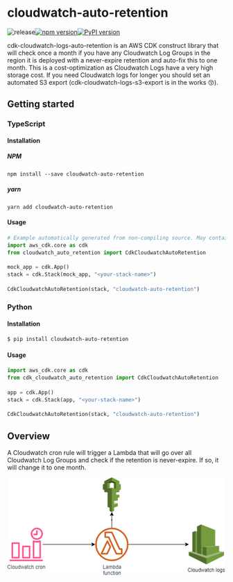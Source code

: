 # cloudwatch-auto-retention

![release](https://github.com/stroobants-dev/cloudwatch-auto-retention/actions/workflows/release.yml/badge.svg)[![npm version](https://badge.fury.io/js/cloudwatch-auto-retention.svg)](https://badge.fury.io/js/cloudwatch-auto-retention)[![PyPI version](https://badge.fury.io/py/cloudwatch-auto-retention.svg)](https://badge.fury.io/py/cloudwatch-auto-retention)

cdk-cloudwatch-logs-auto-retention is an AWS CDK construct library that will check once a month if you have any Cloudwatch Log Groups in the region it is deployed with a never-expire retention and auto-fix this to one month. This is a cost-optimization as Cloudwatch Logs have a very high storage cost. If you need Cloudwatch logs for longer you should set an automated S3 export (cdk-cloudwatch-logs-s3-export is in the works 😚).

## Getting started

### TypeScript

#### Installation

##### NPM

```
npm install --save cloudwatch-auto-retention
```

##### yarn

```
yarn add cloudwatch-auto-retention
```

#### Usage

```python
# Example automatically generated from non-compiling source. May contain errors.
import aws_cdk.core as cdk
from cloudwatch_auto_retention import CdkCloudwatchAutoRetention

mock_app = cdk.App()
stack = cdk.Stack(mock_app, "<your-stack-name>")

CdkCloudwatchAutoRetention(stack, "cloudwatch-auto-retention")
```

### Python

#### Installation

```bash
$ pip install cloudwatch-auto-retention
```

#### Usage

```python
import aws_cdk.core as cdk
from cdk_cloudwatch_auto_retention import CdkCloudwatchAutoRetention

app = cdk.App()
stack = cdk.Stack(app, "<your-stack-name>")

CdkCloudwatchAutoRetention(stack, "cloudwatch-auto-retention")
```

## Overview

A Cloudwatch cron rule will trigger a Lambda that will go over all Cloudwatch Log Groups and check if the retention is never-expire. If so, it will change it to one month.

![](https://github.com/stroobants-dev/cloudwatch-auto-retention/raw/master/images/overview.png)
